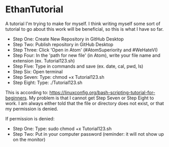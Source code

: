 # EthanTutorial
A tutorial I'm trying to make for myself. I think writing myself some sort of tutorial to go about this work will be beneficial, so this is what I have so far.

* Step One: Create New Repository in GitHub Desktop
* Step Two: Publish repository in GitHub Desktop
* Step Three: Click 'Open in Atom' (#AtomSuperiority and #WeHateVI) 
* Step Four: In the 'path for new file' (in Atom), write your file name and extension (ex. Tutorial123.sh)
* Step Five: Type in commands and save (ex. date, cal, pwd, ls)
* Step Six: Open terminal
* Step Seven: Type: chmod +x Tutorial123.sh
* Step Eight: Type: ./Tutorial123.sh

This is according to: https://linuxconfig.org/bash-scripting-tutorial-for-beginners. My problem is that I cannot get Step Seven or Step Eight to work. I am always either told that the file or directory does not exist, or that my permission is denied.

If permission is denied:

* Step One: Type: sudo chmod +x Tutorial123.sh
* Step Two: Put in your computer password (reminder: it will not show up on the monitor) 
